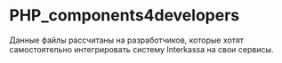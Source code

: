 ﻿# PHP_components4developers
Данные файлы рассчитаны на разработчиков, которые хотят самостоятельно интегрировать систему Interkassa на свои сервисы.